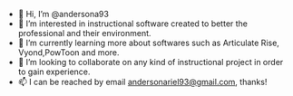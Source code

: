 - 👋 Hi, I’m @andersona93
- 👀 I’m interested in instructional software created to better the professional and their environment.
- 🌱 I’m currently learning more about softwares such as Articulate Rise, Vyond,PowToon and more.
- 💞️ I’m looking to collaborate on any kind of instructional project in order to gain experience.
- 📫 I can be reached by email andersonariel93@gmail.com, thanks!
<!---
andersona93/andersona93 is a ✨ special ✨ repository because its `README.md` (this file) appears on your GitHub profile.
You can click the Preview link to take a look at your changes.
--->
